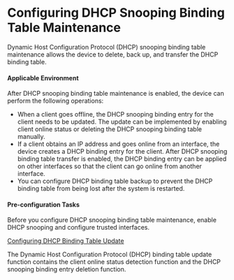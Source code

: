 Configuring DHCP Snooping Binding Table Maintenance
===================================================

Dynamic Host Configuration Protocol (DHCP) snooping binding table maintenance allows the device to delete, back up, and transfer the DHCP binding table.

#### Applicable Environment

After DHCP snooping binding table maintenance is enabled, the device can perform the following operations:

* When a client goes offline, the DHCP snooping binding entry for the client needs to be updated. The update can be implemented by enabling client online status or deleting the DHCP snooping binding table manually.
* If a client obtains an IP address and goes online from an interface, the device creates a DHCP binding entry for the client. After DHCP snooping binding table transfer is enabled, the DHCP binding entry can be applied on other interfaces so that the client can go online from another interface.
* You can configure DHCP binding table backup to prevent the DHCP binding table from being lost after the system is restarted.


#### Pre-configuration Tasks

Before you configure DHCP snooping binding table maintenance, enable DHCP snooping and configure trusted interfaces.


[Configuring DHCP Binding Table Update](../../../../software/nev8r10_vrpv8r16/user/vrp/dc_vrp_dhcp-snooping_cfg_0029_1.html)

The Dynamic Host Configuration Protocol (DHCP) binding table update function contains the client online status detection function and the DHCP snooping binding entry deletion function.